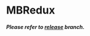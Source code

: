 # MBRedux
##### Please refer to [release](https://github.com/swifty-iOS/MBRedux/tree/release) branch. 
